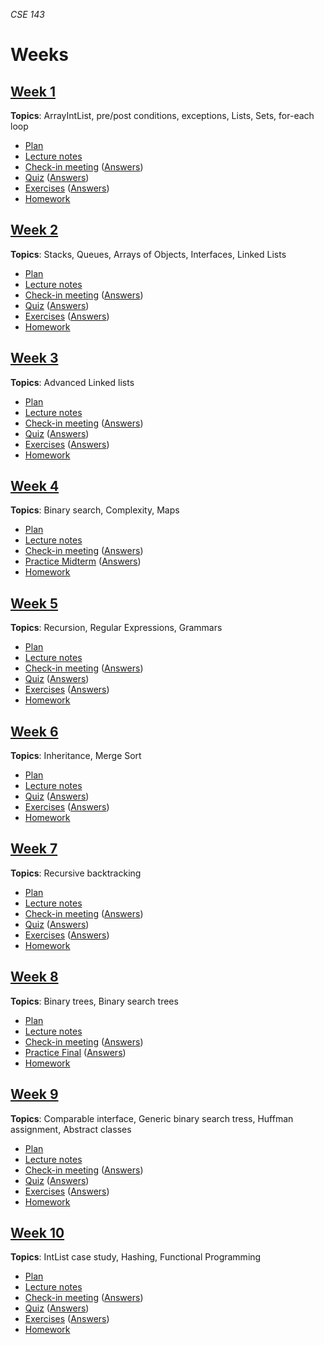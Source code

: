 _CSE 143_
# Weeks
## [Week 1](week1)
__Topics__: ArrayIntList, pre/post conditions, exceptions, Lists, Sets, for-each loop
* [Plan](week1/plan.md)
* [Lecture notes](week1/lecture-notes.md)
* [Check-in meeting](week1/check-in-meeting.md) ([Answers](week1/check-in-meeting-answers.md))
* [Quiz](week1/quiz.md) ([Answers](week1/quiz-answers.md))
* [Exercises](week1/exercises.md) ([Answers](week1/exercise-answers.md))
* [Homework](week1/homework.md)

## [Week 2](week3)
__Topics__: Stacks, Queues, Arrays of Objects, Interfaces, Linked Lists
* [Plan](week2/plan.md)
* [Lecture notes](week2/lecture-notes.md)
* [Check-in meeting](week2/check-in-meeting.md) ([Answers](week2/check-in-meeting-answers.md))
* [Quiz](week2/quiz.md) ([Answers](week2/quiz-answers.md))
* [Exercises](week2/exercises.md) ([Answers](week2/exercise-answers.md))
* [Homework](week2/homework.md)

## [Week 3](week3)
__Topics__: Advanced Linked lists
* [Plan](week3/plan.md)
* [Lecture notes](week3/lecture-notes.md)
* [Check-in meeting](week3/check-in-meeting.md) ([Answers](week3/check-in-meeting-answers.md))
* [Quiz](week3/quiz.md) ([Answers](week3/quiz-answers.md))
* [Exercises](week3/exercises.md) ([Answers](week3/exercise-answers.md))
* [Homework](week3/homework.md)

## [Week 4](week4)
__Topics__: Binary search, Complexity, Maps
* [Plan](week4/plan.md)
* [Lecture notes](week4/lecture-notes.md)
* [Check-in meeting](week4/check-in-meeting.md) ([Answers](week4/check-in-meeting-answers.md))
* [Practice Midterm](../exams/midterm/practice-midterm.md) ([Answers](../exams/midterm/practice-midterm-answers.md))
* [Homework](week4/homework.md)

## [Week 5](week5)
__Topics__: Recursion, Regular Expressions, Grammars
* [Plan](week5/plan.md)
* [Lecture notes](week5/lecture-notes.md)
* [Check-in meeting](week5/check-in-meeting.md) ([Answers](week5/check-in-meeting-answers.md))
* [Quiz](week5/quiz.md) ([Answers](week5/quiz-answers.md))
* [Exercises](week5/exercises.md) ([Answers](week5/exercise-answers.md))
* [Homework](week5/homework.md)

## [Week 6](week6)
__Topics__: Inheritance, Merge Sort
* [Plan](week6/plan.md)
* [Lecture notes](week6/lecture-notes.md)
* [Quiz](week6/quiz.md) ([Answers](week6/quiz-answers.md))
* [Exercises](week6/exercises.md) ([Answers](week6/exercise-answers.md))
* [Homework](week6/homework.md)

## [Week 7](week7)
__Topics__: Recursive backtracking
* [Plan](week7/plan.md)
* [Lecture notes](week7/lecture-notes.md)
* [Check-in meeting](week7/check-in-meeting.md) ([Answers](week7/check-in-meeting-answers.md))
* [Quiz](week7/quiz.md) ([Answers](week7/quiz-answers.md))
* [Exercises](week7/exercises.md) ([Answers](week7/exercise-answers.md))
* [Homework](week7/homework.md)

## [Week 8](week8)
__Topics__: Binary trees, Binary search trees
* [Plan](week8/plan.md)
* [Lecture notes](week8/lecture-notes.md)
* [Check-in meeting](week8/check-in-meeting.md) ([Answers](week8/check-in-meeting-answers.md))
* [Practice Final](../exams/final/practice-final.md) ([Answers](../exams/final/practice-final-answers.md))
* [Homework](week8/homework.md)

## [Week 9](week9)
__Topics__: Comparable interface, Generic binary search tress, Huffman assignment, Abstract classes
* [Plan](week9/plan.md)
* [Lecture notes](week9/lecture-notes.md)
* [Check-in meeting](week9/check-in-meeting.md) ([Answers](week9/check-in-meeting-answers.md))
* [Quiz](week9/quiz.md) ([Answers](week9/quiz-answers.md))
* [Exercises](week9/exercises.md) ([Answers](week9/exercise-answers.md))
* [Homework](week9/homework.md)

## [Week 10](week10)
__Topics__: IntList case study, Hashing, Functional Programming
* [Plan](week10/plan.md)
* [Lecture notes](week10/lecture-notes.md)
* [Check-in meeting](week10/check-in-meeting.md) ([Answers](week10/check-in-meeting-answers.md))
* [Quiz](week7/quiz.md) ([Answers](week10/quiz-answers.md))
* [Exercises](week10/exercises.md) ([Answers](week10/exercise-answers.md))
* [Homework](week10/homework.md)